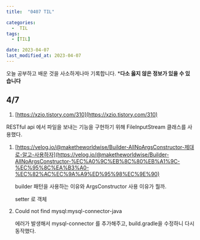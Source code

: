 ```yaml
---
title:  "0407 TIL" 

categories:
  -  TIL
tags:
  - [TIL]

date: 2023-04-07
last_modified_at: 2023-04-07
---
```


오늘 공부하고 배운 것을 사소하게나마 기록합니다. 
***다소 옳지 않은 정보가 있을 수 있습니다**

## 4/7

 1. [https://xzio.tistory.com/310](https://xzio.tistory.com/310)

RESTful api 에서 파일을 보내는 기능을 구현하기 위해 FileInputStream 클래스를 사용했다. 

1. [https://velog.io/@maketheworldwise/Builder-AllNoArgsConstructor-제대로-알고-사용하자](https://velog.io/@maketheworldwise/Builder-AllNoArgsConstructor-%EC%A0%9C%EB%8C%80%EB%A1%9C-%EC%95%8C%EA%B3%A0-%EC%82%AC%EC%9A%A9%ED%95%98%EC%9E%90)
    
    builder 패턴을 사용하는 이유와 ArgsConstructor 사용 이유가 뭘까. 
    
    setter 로 객체
    
2. Could not find mysql:mysql-connector-java
    
    에러가 발생해서 mysql-connector 를 추가해주고, build.gradle을 수정하니 다시 동작했다.